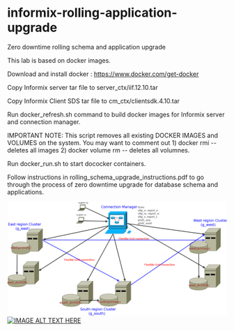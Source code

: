 # informix-rolling-application-upgrade
Zero downtime rolling schema and application upgrade

This lab is based on docker images. 

Download and install docker : https://www.docker.com/get-docker

Copy Informix server tar file to server_ctx/iif.12.10.tar

Copy Informix Client SDS tar file to cm_ctx/clientsdk.4.10.tar

Run docker_refresh.sh command to build docker images for Informix server and connection manager. 

IMPORTANT NOTE: This script removes all existing DOCKER IMAGES and VOLUMES on the system. You may want to comment out 1) docker rmi -- deletes all images 2) docker volume rm -- deletes all volumnes. 

Run docker_run.sh to start dococker containers.

Follow instructions in rolling_schema_upgrade_instructions.pdf to go through the process of zero downtime upgrade for database schema and applications.


![alt text](block_diagram.png "Block Diagram for the demo scenario")
[![IMAGE ALT TEXT HERE](https://img.youtube.com/vi/Uyn1DSBDIBo/0.jpg)](https://www.youtube.com/watch?v=Uyn1DSBDIBo)
